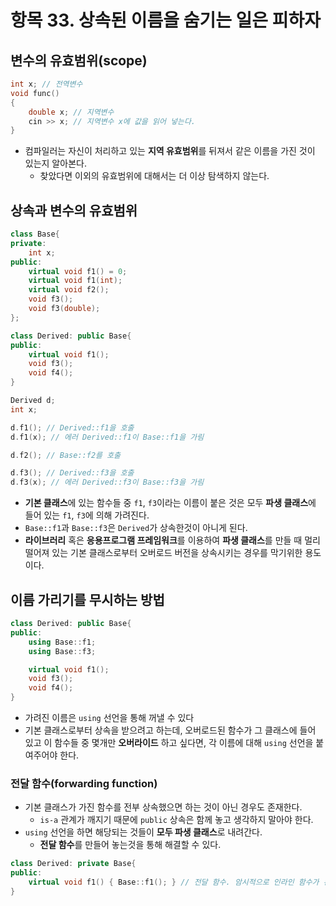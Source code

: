 # 항목 33. 상속된 이름을 숨기는 일은 피하자
## 변수의 유효범위(scope)
```cpp
int x; // 전역변수
void func()
{
    double x; // 지역변수
    cin >> x; // 지역변수 x에 값을 읽어 넣는다.
}
```
- 컴파일러는 자신이 처리하고 있는 **지역 유효범위**를 뒤져서 같은 이름을 가진 것이 있는지 알아본다.
    - 찾았다면 이외의 유효범위에 대해서는 더 이상 탐색하지 않는다.

## 상속과 변수의 유효범위
```cpp
class Base{
private:
    int x;
public:
    virtual void f1() = 0;
    virtual void f1(int);
    virtual void f2();
    void f3();
    void f3(double);
};

class Derived: public Base{
public:
    virtual void f1();
    void f3();
    void f4();
}

Derived d;
int x;

d.f1(); // Derived::f1을 호출
d.f1(x); // 에러 Derived::f1이 Base::f1을 가림

d.f2(); // Base::f2를 호출

d.f3(); // Derived::f3을 호출
d.f3(x); // 에러 Derived::f3이 Base::f3을 가림
```
- **기본 클래스**에 있는 함수들 중 `f1`, `f3`이라는 이름이 붙은 것은 모두 **파생 클래스**에 들어 있는 `f1`, `f3`에 의해 가려진다.
- `Base::f1`과 `Base::f3`은 `Derived`가 상속한것이 아니게 된다.
- **라이브러리** 혹은 **응용프로그램 프레임워크**를 이용하여 **파생 클래스**를 만들 때 멀리 떨어져 있는 기본 클래스로부터 오버로드 버전을 상속시키는 경우를 막기위한 용도이다.

## 이름 가리기를 무시하는 방법
```cpp
class Derived: public Base{
public:
    using Base::f1;
    using Base::f3;

    virtual void f1();
    void f3();
    void f4();
}
```
- 가려진 이름은 `using` 선언을 통해 꺼낼 수 있다
- 기본 클래스로부터 상속을 받으려고 하는데, 오버로드된 함수가 그 클래스에 들어 있고 이 함수들 중 몇개만 **오버라이드** 하고 싶다면, 각 이름에 대해 `using` 선언을 붙여주어야 한다.

### 전달 함수(forwarding function)
- 기본 클래스가 가진 함수를 전부 상속했으면 하는 것이 아닌 경우도 존재한다.
    - `is-a` 관계가 깨지기 때문에 `public` 상속은 함께 놓고 생각하지 말아야 한다.
- `using` 선언을 하면 해당되는 것들이 **모두 파생 클래스**로 내려간다.
    - **전달 함수**를 만들어 놓는것을 통해 해결할 수 있다.
```cpp
class Derived: private Base{
public:
    virtual void f1() { Base::f1(); } // 전달 함수. 암시적으로 인라인 함수가 된다.
}
```